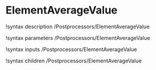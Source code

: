 <!-- MOOSE Documentation Stub: Remove this when content is added. -->

# ElementAverageValue
!syntax description /Postprocessors/ElementAverageValue

!syntax parameters /Postprocessors/ElementAverageValue

!syntax inputs /Postprocessors/ElementAverageValue

!syntax children /Postprocessors/ElementAverageValue

